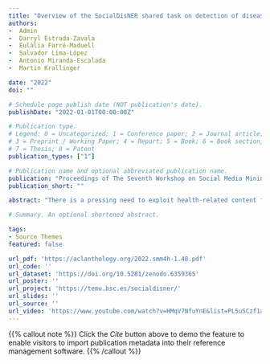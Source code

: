 ```yaml
---
title: "Overview of the SocialDisNER shared task on detection of diseases mentions from healthcare related and patient generated social media content: methods, evaluation and corpora"
authors:
-  Admin
-  Darryl Estrada-Zavala
-  Eulàlia Farré-Maduell
-  Salvador Lima-López
-  Antonio Miranda-Escalada
-  Martin Krallinger

date: "2022"
doi: ""

# Schedule page publish date (NOT publication's date).
publishDate: "2022-01-01T00:00:00Z"

# Publication type.
# Legend: 0 = Uncategorized; 1 = Conference paper; 2 = Journal article;
# 3 = Preprint / Working Paper; 4 = Report; 5 = Book; 6 = Book section;
# 7 = Thesis; 8 = Patent
publication_types: ["1"]

# Publication name and optional abbreviated publication name.
publication: "Proceedings of The Seventh Workshop on Social Media Mining for Health Applications, Workshop & Shared Task - Association for Computational Linguistics"
publication_short: ""

abstract: "There is a pressing need to exploit health-related content from social media, a global source of data where key health information is posted directly by citizens, patients and other healthcare stakeholders. Use cases of disease related social media mining include disease outbreak/surveillance, mental health and pharmacovigilance. Current efforts address the exploitation of social media beyond English. The SocialDisNER task, organized as part of the SMM4H 2022 initiative, has applied the LINKAGE methodology to select and annotate a Gold Standard corpus of 9,500 tweets in Spanish enriched with disease mentions generated by patients and medical professionals. As a complementary resource for teams participating in the SocialDisNER track, we have also created a large-scale corpus of 85,000 tweets, where in addition to disease mentions, other medical entities of relevance (e.g., medications, symptoms and procedures, among others) have been automatically labelled. Using these large-scale datasets, co-mention networks or knowledge graphs were released for each entity pair type. Out of the 47 teams registered for the task, 17 teams uploaded a total of 32 runs. The top-performing team achieved a very competitive 0.891 f-score, with a system trained following a continue pre-training strategy. We anticipate that the corpus and systems resulting from the SocialDisNER track might further foster health related text mining of social media content in Spanish and inspire disease detection strategies in other languages."

# Summary. An optional shortened abstract.

tags:
- Source Themes
featured: false

url_pdf: 'https://aclanthology.org/2022.smm4h-1.48.pdf'
url_code: ''
url_dataset: 'https://doi.org/10.5281/zenodo.6359365'
url_poster: ''
url_project: 'https://temu.bsc.es/socialdisner/'
url_slides: ''
url_source: ''
url_video: 'https://www.youtube.com/watch?v=HMqV7NfuYnE&list=PL5uSCzf1azhChneGoxdYhIobk2MbfDBoU'
---
```

{{% callout note %}}
Click the _Cite_ button above to demo the feature to enable visitors to import publication metadata into their reference management software.
{{% /callout %}}                         